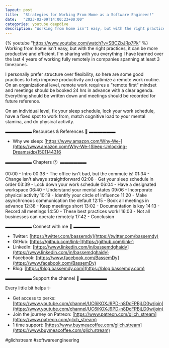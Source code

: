 ```yaml
---
layout: post
title:  "Strategies for Working From Home as a Software Engineer!"
date:   "2023-02-09T14:00:23+00:00"
categories: youtube deepdive
description: "Working from home isn't easy, but with the right practices, it can be more productive and efficient. Here is what I learned over the last 4 years of working fully remotely in companies spanning at least 3 timezones."
---
```

{% youtube  "https://www.youtube.com/watch?v=SBCZbJRp7Pk" %}
<br />
Working from home isn't easy, but with the right practices, it can be more productive and efficient. I'm sharing with you everything I have learned over the last 4 years of working fully remotely in companies spanning at least 3 timezones.

I personally prefer structure over flexibility, so here are some good practices to help improve productivity and optimize a remote work routine. On an organizational level, remote work requires a "remote first" mindset and meetings should be booked 24 hrs in advance with a clear agenda. Everything should be written down and meetings should be recorded for future reference. 

On an individual level, fix your sleep schedule, lock your work schedule, have a fixed spot to work from, match cognitive load to your mental stamina, and do physical activity.

▬▬▬▬▬▬ Resources &amp; References 📕 ▬▬▬▬▬▬

- Why we sleep: [https://www.amazon.com/Why-We-](https://www.amazon.com/Why-We-)Sleep-Unlocking-Dreams/dp/1501144316

▬▬▬▬▬▬ Chapters 🕐  ▬▬▬▬▬▬

00:00 - Intro
00:38 - The office isn't bad, but the commute is!
01:34 - Change isn't always straightforward
02:08 - Get your sleep schedule in order
03:39 - Lock down your work schedule
06:04 - Have a designated workspace
06:40 - Understand your mental states
09:06 - Incorporate physical activity
10:19 - Identify your circle of influence
11:20 - Make asynchronous communication the default
12:15 - Book all meetings in advance
12:38 - Keep meetings short
13:02 - Documentation is key
14:13 - Record all meetings
14:50 - These best practices work!
16:03 - Not all businesses can operate remotely
17:42 - Conclusion

▬▬▬▬▬▬ Connect with me 👋 ▬▬▬▬▬▬

- Twitter: [https://twitter.com/bassemdy](https://twitter.com/bassemdy)
- GitHub: [https://github.com/link-](https://github.com/link-)
- LinkedIn: [https://www.linkedin.com/in/bassemdghaidy](https://www.linkedin.com/in/bassemdghaidy)
- Facebook: [https://www.facebook.com/BassemDy](https://www.facebook.com/BassemDy)
- Blog: [https://blog.bassemdy.com](https://blog.bassemdy.com)

▬▬▬▬▬▬ Support the channel 💜 ▬▬▬▬▬▬

Every little bit helps ✨
- Get access to perks: [https://www.youtube.com/channel/UC6iKOXJ9PD-n8DcFPBjLD0w/join](https://www.youtube.com/channel/UC6iKOXJ9PD-n8DcFPBjLD0w/join)
- Join the journey on Patreon: [https://www.patreon.com/glich_stream](https://www.patreon.com/glich_stream)
- 1 time support: [https://www.buymeacoffee.com/glich.stream](https://www.buymeacoffee.com/glich.stream)

#glichstream #softwareengineering
